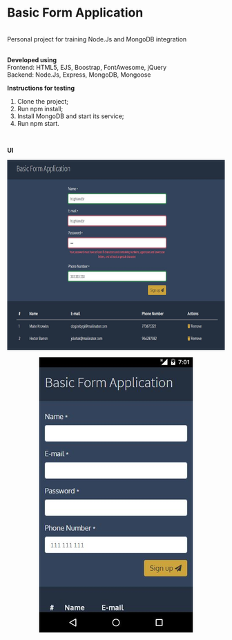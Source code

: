 # Basic Form Application
<br/>
Personal project for training Node.Js and MongoDB integration
<br/><br/>

**Developed using**
<br/>
Frontend: HTML5, EJS, Boostrap, FontAwesome, jQuery
<br/>
Backend: Node.Js, Express, MongoDB, Mongoose
<br/>

**Instructions for testing**
<br/>
1) Clone the project;
2) Run npm install;
3) Install MongoDB and start its service;
4) Run npm start.

<br/>

**UI**

<p align="center">
  <img src="screenshots/form-validation.jpg" width="730" height="440" />
</p>

<p align="center">
  <img src="screenshots/form-mobile.jpg" width="356" height="637" />
</p>
